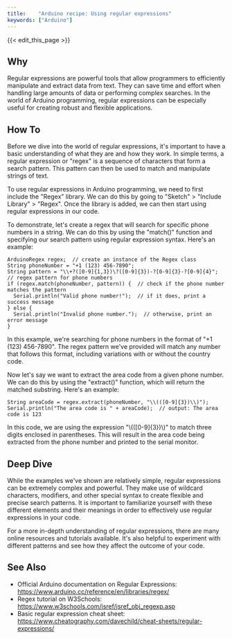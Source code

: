```yaml
---
title:    "Arduino recipe: Using regular expressions"
keywords: ["Arduino"]
---
```


{{< edit_this_page >}}

## Why 

Regular expressions are powerful tools that allow programmers to efficiently manipulate and extract data from text. They can save time and effort when handling large amounts of data or performing complex searches. In the world of Arduino programming, regular expressions can be especially useful for creating robust and flexible applications. 

## How To

Before we dive into the world of regular expressions, it's important to have a basic understanding of what they are and how they work. In simple terms, a regular expression or "regex" is a sequence of characters that form a search pattern. This pattern can then be used to match and manipulate strings of text.

To use regular expressions in Arduino programming, we need to first include the "Regex" library. We can do this by going to "Sketch" > "Include Library" > "Regex". Once the library is added, we can then start using regular expressions in our code.

To demonstrate, let's create a regex that will search for specific phone numbers in a string. We can do this by using the "match()" function and specifying our search pattern using regular expression syntax. Here's an example:

```
ArduinoRegex regex;  // create an instance of the Regex class
String phoneNumber = "+1 (123) 456-7890";
String pattern = "\\+?([0-9]{1,3})\?([0-9]{3})-?[0-9]{3}-?[0-9]{4}";  // regex pattern for phone numbers
if (regex.match(phoneNumber, pattern)) {  // check if the phone number matches the pattern
  Serial.println("Valid phone number!");  // if it does, print a success message
} else {
  Serial.println("Invalid phone number.");  // otherwise, print an error message
}
```

In this example, we're searching for phone numbers in the format of "+1 (123) 456-7890". The regex pattern we've provided will match any number that follows this format, including variations with or without the country code. 

Now let's say we want to extract the area code from a given phone number. We can do this by using the "extract()" function, which will return the matched substring. Here's an example:

```
String areaCode = regex.extract(phoneNumber, "\\(([0-9]{3})\\)");
Serial.println("The area code is " + areaCode);  // output: The area code is 123
```

In this code, we are using the expression "\\(([0-9]{3})\\)" to match three digits enclosed in parentheses. This will result in the area code being extracted from the phone number and printed to the serial monitor.

## Deep Dive

While the examples we've shown are relatively simple, regular expressions can be extremely complex and powerful. They make use of wildcard characters, modifiers, and other special syntax to create flexible and precise search patterns. It is important to familiarize yourself with these different elements and their meanings in order to effectively use regular expressions in your code.

For a more in-depth understanding of regular expressions, there are many online resources and tutorials available. It's also helpful to experiment with different patterns and see how they affect the outcome of your code.

## See Also
- Official Arduino documentation on Regular Expressions: https://www.arduino.cc/reference/en/libraries/regex/
- Regex tutorial on W3Schools: https://www.w3schools.com/jsref/jsref_obj_regexp.asp
- Basic regular expression cheat sheet: https://www.cheatography.com/davechild/cheat-sheets/regular-expressions/
